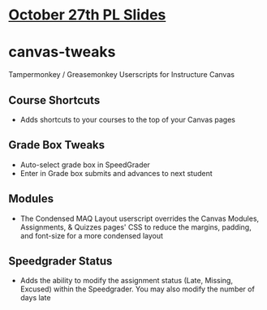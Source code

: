 # [October 27th PL Slides](https://docs.google.com/presentation/d/1IKFC5JAN9a41d6E4FJ05OuMo2mIdMJn2JPTMZclHe3A/edit?usp=sharing)

# canvas-tweaks
Tampermonkey / Greasemonkey Userscripts for Instructure Canvas

## Course Shortcuts
* Adds shortcuts to your courses to the top of your Canvas pages

## Grade Box Tweaks
* Auto-select grade box in SpeedGrader
* Enter in Grade box submits and advances to next student

## Modules
* The Condensed MAQ Layout userscript overrides the Canvas Modules, Assignments, & Quizzes pages' CSS to reduce the margins, padding, and font-size for a more condensed layout

## Speedgrader Status
* Adds the ability to modify the assignment status (Late, Missing, Excused) within the Speedgrader. You may also modify the number of days late
